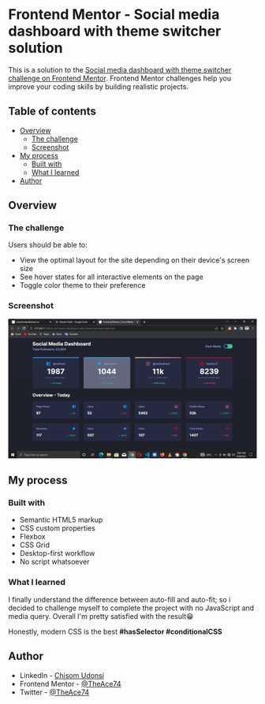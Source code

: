 # Frontend Mentor - Social media dashboard with theme switcher solution

This is a solution to the [Social media dashboard with theme switcher challenge on Frontend Mentor](https://www.frontendmentor.io/challenges/social-media-dashboard-with-theme-switcher-6oY8ozp_H). Frontend Mentor challenges help you improve your coding skills by building realistic projects.

## Table of contents

- [Overview](#overview)
  - [The challenge](#the-challenge)
  - [Screenshot](#screenshot)
- [My process](#my-process)
  - [Built with](#built-with)
  - [What I learned](#what-i-learned)
- [Author](#author)

## Overview

### The challenge

Users should be able to:

- View the optimal layout for the site depending on their device's screen size
- See hover states for all interactive elements on the page
- Toggle color theme to their preference

### Screenshot

![Capture](./Capture.png)

## My process

### Built with

- Semantic HTML5 markup
- CSS custom properties
- Flexbox
- CSS Grid
- Desktop-first workflow
- No script whatsoever

### What I learned

I finally understand the difference between auto-fill and auto-fit; so i decided to challenge myself to complete the project with no JavaScript and media query. Overall I'm pretty satisfied with the result😁

Honestly, modern CSS is the best **#hasSelector #conditionalCSS**

## Author

- LinkedIn - [Chisom Udonsi](https://www.linkedin.com/in/chisom-udonsi-45196b216)
- Frontend Mentor - [@TheAce74](https://www.frontendmentor.io/profile/TheAce74)
- Twitter - [@TheAce74](https://www.twitter.com/TheAce74)
